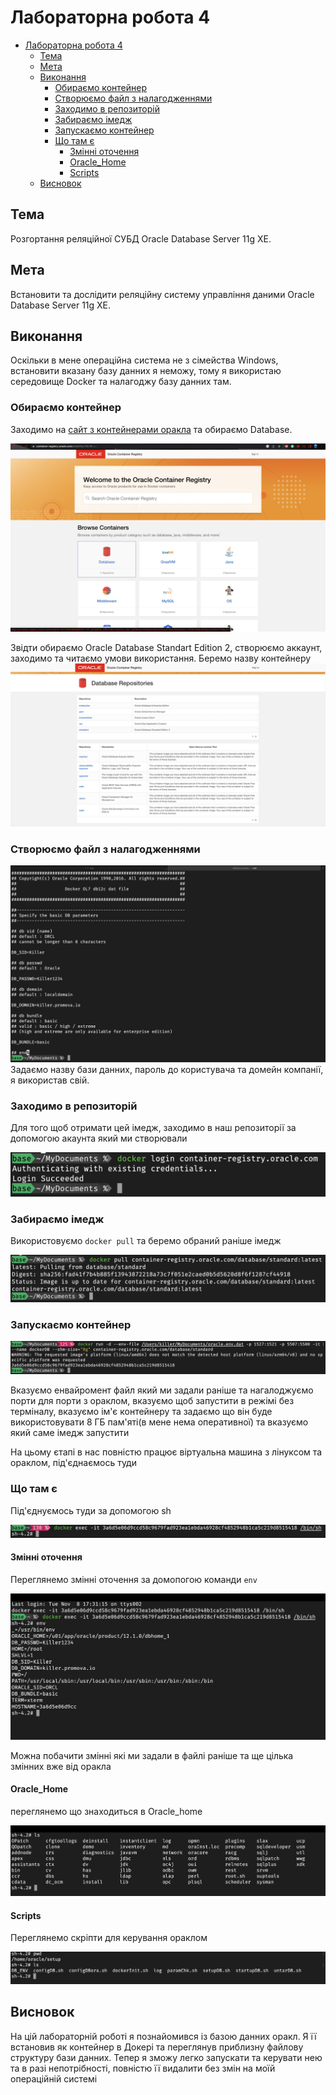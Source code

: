 # Лабораторна робота 4

- [Лабораторна робота 4](#лабораторна-робота-4)
  - [Тема](#тема)
  - [Мета](#мета)
  - [Виконання](#виконання)
    - [Обираємо контейнер](#обираємо-контейнер)
    - [Створюємо файл з налагодженнями](#створюємо-файл-з-налагодженнями)
    - [Заходимо в репозиторій](#заходимо-в-репозиторій)
    - [Забираємо імедж](#забираємо-імедж)
    - [Запускаємо контейнер](#запускаємо-контейнер)
    - [Що там є](#що-там-є)
      - [Змінні оточення](#змінні-оточення)
      - [Oracle_Home](#oracle_home)
      - [Scripts](#scripts)
  - [Висновок](#висновок)

## Тема

Розгортання реляційної СУБД Oracle Database Server 11g XE.

## Мета

Встановити та дослідити реляційну систему управління даними
Oracle Database Server 11g XE.

## Виконання

Оскільки в мене операційна система не з сімейства Windows, встановити вказану базу данних я неможу, тому я використаю середовище Docker та налагоджу базу данних там.

### Обираємо контейнер

Заходимо на [сайт з контейнерами оракла](https://container-registry.oracle.com/ords/f?p=113:10::::::) та обираємо Database.

![ChooseDB](assets/1.png)

Звідти обираємо Oracle Database Standart Edition 2, створюємо аккаунт, заходимо та читаємо умови використання. Беремо назву контейнеру
![Container](assets/2.png)

### Створюємо файл з налагодженнями

![envFile](assets/3.png)
Задаємо назву бази данних, пароль до користувача та домейн компанії, я використав свій.

### Заходимо в репозиторій

Для того щоб отримати цей імедж, заходимо в наш репозиторії за допомогою акаунта який ми створювали

![4](assets/4.png)

### Забираємо імедж

Використовуємо `docker pull` та беремо обраний раніше імедж

![docker pull](assets/5.png)

### Запускаємо контейнер

![docker run](assets/6.png)

Вказуємо енвайромент файл який ми задали раніше та нагалоджуємо порти для порти з ораклом, вказуємо щоб запустити в режімі без терміналу, вказуємо ім'є контейнеру та задаємо що він буде використовувати 8 ГБ пам'яті(в мене нема оперативної) та вказуємо який саме імедж запустити

На цьому єтапі в нас повністю працює віртуальна машина з лінуксом та ораклом, під'єднаємось туди

### Що там є

Під'єднуємось туди за допомогою sh

![sh](assets/8.png)

#### Змінні оточення

Переглянемо змінні оточення за домопогою команди `env`

![env](assets/7.png)

Можна побачити змінні які ми задали в файлі раніше та ще цілька змінних вже від оракла

#### Oracle_Home

переглянемо що знаходиться в Oracle_home

![ora_home](assets/9.png)

#### Scripts

Переглянемо скріпти для керування ораклом

![scripts](assets/10.png)

## Висновок

На цій лабораторній роботі я познайомився із базою данних оракл. Я її встановив як контейнер в Докері та переглянув приблизну файлову структуру бази данних. Тепер я зможу легко запускати та керувати нею та в разі непотрібності, повністю її видалити без змін на моїй операційній системі
